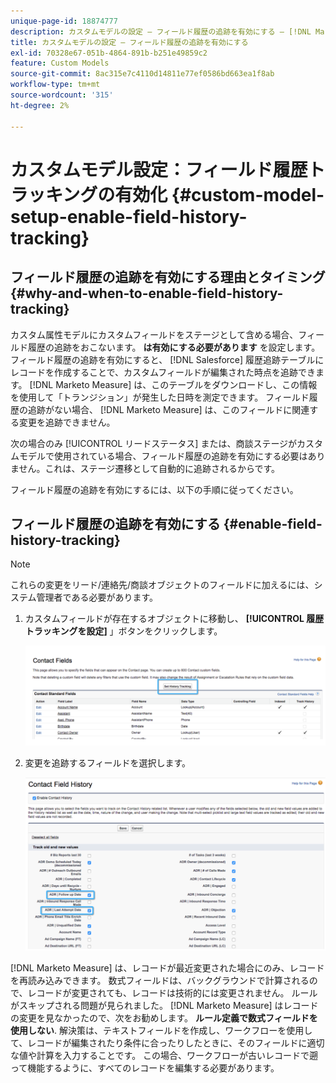 ```yaml
---
unique-page-id: 18874777
description: カスタムモデルの設定 — フィールド履歴の追跡を有効にする — [!DNL Marketo Measure]  — 製品ドキュメント
title: カスタムモデルの設定 — フィールド履歴の追跡を有効にする
exl-id: 70328e67-051b-4864-891b-b251e49859c2
feature: Custom Models
source-git-commit: 8ac315e7c4110d14811e77ef0586bd663ea1f8ab
workflow-type: tm+mt
source-wordcount: '315'
ht-degree: 2%

---
```


# カスタムモデル設定：フィールド履歴トラッキングの有効化 {#custom-model-setup-enable-field-history-tracking}

## フィールド履歴の追跡を有効にする理由とタイミング {#why-and-when-to-enable-field-history-tracking}

カスタム属性モデルにカスタムフィールドをステージとして含める場合、フィールド履歴の追跡をおこないます。 **は有効にする必要があります** を設定します。 フィールド履歴の追跡を有効にすると、 [!DNL Salesforce] 履歴追跡テーブルにレコードを作成することで、カスタムフィールドが編集された時点を追跡できます。 [!DNL Marketo Measure] は、このテーブルをダウンロードし、この情報を使用して「トランジション」が発生した日時を測定できます。 フィールド履歴の追跡がない場合、 [!DNL Marketo Measure] は、このフィールドに関連する変更を追跡できません。

次の場合のみ [!UICONTROL リードステータス] または、商談ステージがカスタムモデルで使用されている場合、フィールド履歴の追跡を有効にする必要はありません。これは、ステージ遷移として自動的に追跡されるからです。

フィールド履歴の追跡を有効にするには、以下の手順に従ってください。

## フィールド履歴の追跡を有効にする {#enable-field-history-tracking}

>[!NOTE]
>
>これらの変更をリード/連絡先/商談オブジェクトのフィールドに加えるには、システム管理者である必要があります。

1. カスタムフィールドが存在するオブジェクトに移動し、 **[!UICONTROL 履歴トラッキングを設定]** 」ボタンをクリックします。

   ![](assets/1.png)

1. 変更を追跡するフィールドを選択します。

   ![](assets/2.png)

[!DNL Marketo Measure] は、レコードが最近変更された場合にのみ、レコードを再読み込みできます。 数式フィールドは、バックグラウンドで計算されるので、レコードが変更されても、レコードは技術的には変更されません。 ルールがスキップされる問題が見られました。 [!DNL Marketo Measure] はレコードの変更を見なかったので、次をお勧めします。 **ルール定義で数式フィールドを使用しない**. 解決策は、テキストフィールドを作成し、ワークフローを使用して、レコードが編集されたり条件に合ったりしたときに、そのフィールドに適切な値や計算を入力することです。 この場合、ワークフローが古いレコードで遡って機能するように、すべてのレコードを編集する必要があります。

